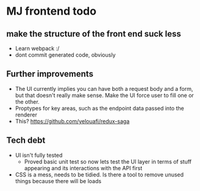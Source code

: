# MJ frontend todo

## make the structure of the front end suck less
- Learn webpack :/
- dont commit generated code, obviously

## Further improvements
- The UI currently implies you can have both a request body and a form, but that doesn't really make sense. Make the UI force user to fill one or the other.
- Proptypes for key areas, such as the endpoint data passed into the renderer
- This? https://github.com/yelouafi/redux-saga

## Tech debt
- UI isn't fully tested
  - Proved basic unit test so now lets test the UI layer in terms of stuff appearing and its interactions with the API first
- CSS is a mess, needs to be tidied. Is there a tool to remove unused things because there will be loads
